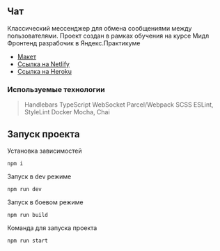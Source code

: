 ## Чат

Классический мессенджер для обмена сообщениями между пользователями.
Проект создан в рамках обучения на курсе Мидл Фронтенд разрабочик в Яндекс.Практикуме

-   [Макет](<https://www.figma.com/file/6jjbugLZcibVOCTJTHhZm2/Chat_external_link-(Copy)?node-id=0%3A1>)
-   [Ссылка на Netlify](https://scintillating-figolla-771876.netlify.app/)
-   [Ссылка на Heroku](https://kvi-chat.herokuapp.com)

### Используемые технологии

> Handlebars
> TypeScript
> WebSocket
> Parcel/Webpack
> SCSS
> ESLint, StyleLint
> Docker
> Mocha, Chai

## Запуск проекта

Установка зависимостей

```
npm i
```

Запуск в dev режиме

```
npm run dev
```

Запуск в боевом режиме

```
npm run build
```

Команда для запуска проекта

```
npm run start
```
